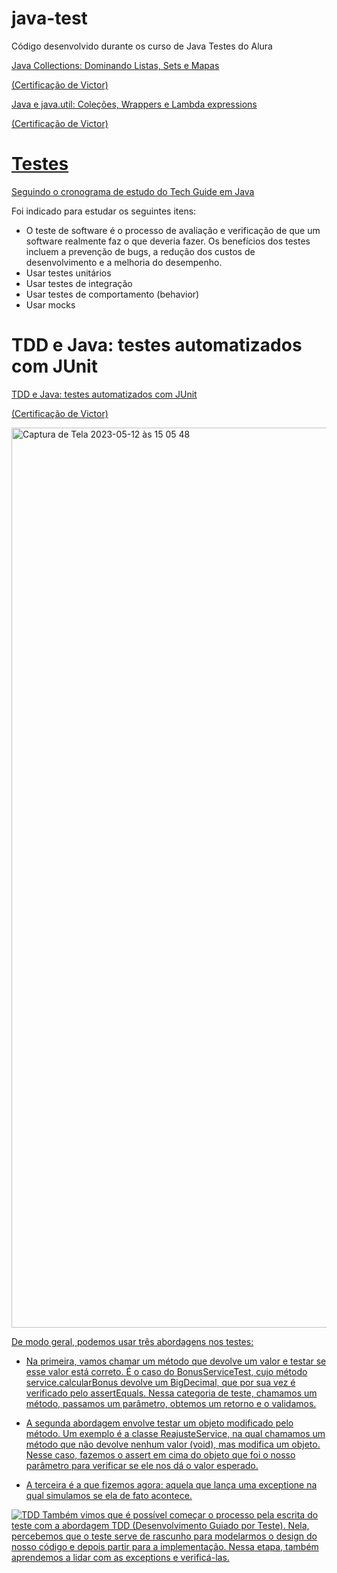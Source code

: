 # java-test
Código desenvolvido durante os curso de Java Testes do Alura

<a href="https://cursos.alura.com.br/course/java-collections">Java Collections: Dominando Listas, Sets e Mapas<a>
  
 <a href="https://cursos.alura.com.br/certificate/ea00b5f7-af32-42d8-be58-54323d9c2e82">(Certificação de Victor)
  
<a href="https://cursos.alura.com.br/course/java-util-lambdas">Java e java.util: Coleções, Wrappers e Lambda expressions<a>
  
<a href="https://cursos.alura.com.br/certificate/f6108291-e63d-4ec9-bb39-8289d8b27fb2">(Certificação de Victor)
# Testes
  
  Seguindo o cronograma de estudo do <a href="https://techguide.sh/pt-BR/path/java/">Tech Guide em Java<a>

Foi indicado para estudar os seguintes itens: 
  
  - O teste de software é o processo de avaliação e verificação de que um software realmente faz o que deveria fazer. Os benefícios dos testes incluem a prevenção de bugs, a redução dos custos de desenvolvimento e a melhoria do desempenho.
 - Usar testes unitários
 - Usar testes de integração
 - Usar testes de comportamento (behavior)
 - Usar mocks
  
  
  
# TDD e Java: testes automatizados com JUnit
  
  <a href="https://cursos.alura.com.br/course/tdd-java-testes-automatizados-junit">TDD e Java: testes automatizados com JUnit<a>
  
 <a href="https://cursos.alura.com.br/certificate/525520cc-7b49-458c-919c-c0ac895b03ed">(Certificação de Victor)
   

<img width="1440" alt="Captura de Tela 2023-05-12 às 15 05 48" src="https://github.com/ceerqueira/test/assets/50030996/fbb1da57-d59a-485a-be09-6e2322d1de01">


   De modo geral, podemos usar três abordagens nos testes:
   
   - Na primeira, vamos chamar um método que devolve um valor e testar se esse valor está correto. É o caso do BonusServiceTest, cujo método service.calcularBonus devolve um BigDecimal, que por sua vez é verificado pelo assertEquals. Nessa categoria de teste, chamamos um método, passamos um parâmetro, obtemos um retorno e o validamos.
   
   - A segunda abordagem envolve testar um objeto modificado pelo método. Um exemplo é a classe ReajusteService, na qual chamamos um método que não devolve nenhum valor (void), mas modifica um objeto. Nesse caso, fazemos o assert em cima do objeto que foi o nosso parâmetro para verificar se ele nos dá o valor esperado.
   - A terceira é a que fizemos agora: aquela que lança uma exceptione na qual simulamos se ela de fato acontece.

   

   ![TDD](https://github.com/ceerqueira/test/assets/50030996/d0a2ab8a-597c-4b04-8e51-46680f200cd3)
Também vimos que é possível começar o processo pela escrita do teste com a abordagem TDD (Desenvolvimento Guiado por Teste). Nela, percebemos que o teste serve de rascunho para modelarmos o design do nosso código e depois partir para a implementação. Nessa etapa, também aprendemos a lidar com as exceptions e verificá-las.

